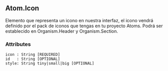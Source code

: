 ## Atom.Icon
Elemento que representa un icono en nuestra interfaz, el icono vendrá definido por el pack de iconos que tengas en tu proyecto Atoms. Podrá ser establecido en Organism.Header y Organism.Section.


### Attributes

```
icon : String [REQUIRED]
id   : String [OPTIONAL]
style: String tiny|small|big [OPTIONAL]
```
